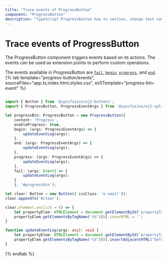 ```yaml
---
title: "Trace events of ProgressButton"
component: "ProgressButton"
description: "TypeScript ProgressButton how to section, change text content and styles, hide spinner, customize progress, event trace."
---
```


# Trace events of ProgressButton

The ProgressButton component triggers events based on its actions. The events can be used as extension points to perform custom operations.

The events available in ProgressButton are [`fail`](../../api/progress-button#fail), [`begin`](../../api/progress-button#begin), [`progress`](../../api/progress-button#progress), and [`end`](../../api/progress-button#end).
{% tab template="progress-button/events", sourceFiles="app.ts,index.html,styles.css", es5Template="progress-btn-event" %}

```typescript

import { Button } from '@syncfusion/ej2-buttons';
import { ProgressButton, ProgressEventArgs } from '@syncfusion/ej2-splitbuttons';

let progressBtn: ProgressButton = new ProgressButton({
    content: 'Progress',
    enableProgress: true,
    begin: (args: ProgressEventArgs) => {
        updateEventLog(args);
    },
    end: (args: ProgressEventArgs) => {
        updateEventLog(args);
    },
    progress: (args: ProgressEventArgs) => {
        updateEventLog(args);
    },
    fail: (args: Event) => {
        updateEventLog(args);
    }
    }, '#progressbtn');

let clear: Button = new Button({ cssClass: 'e-small'});
clear.appendTo('#clear');

clear.element.onclick = () => {
    let propertyElem: HTMLElement = document.getElementById('propertyTable');
    propertyElem.getElementsByTagName('td')[0].innerHTML = '';
}

function updateEventLog(args: any): void {
    let propertyElem: HTMLElement = document.getElementById('propertyTable');
    propertyElem.getElementsByTagName('td')[0].insertAdjacentHTML('beforeend', args.name + ' Event triggered. <br />');
}
```

{% endtab %}
